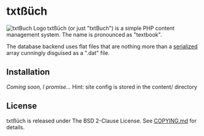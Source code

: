 txtßüch
=======

<img src="https://bitbucket-assetroot.s3.amazonaws.com/c/photos/2014/Sep/02/txtbuch-logo-1019039946-5_avatar.png" alt="txtBuch Logo" title="txtßüch" align="left">

txtßüch (or just "txtBuch") is a simple PHP content management system. The 
name is pronounced as "textbook".

The database backend uses flat files that are nothing more than a 
[serialized](http://php.net/manual/en/function.serialize.php) array cunningly 
disguised as a ".dat" file.

Installation
------------
*Coming soon, I promise...*
Hint: site config is stored in the content/ directory


License
-------
txtßüch is released under The BSD 2-Clause License. See [COPYING.md](https://github.com/keithieopia/txtbuch/blob/master/LICENSE.md) for details.
